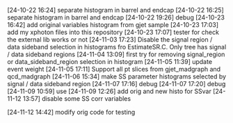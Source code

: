 [24-10-22 16:24] separate histogram in barrel and endcap
[24-10-22 16:25] separate histogram in barrel and endcap
[24-10-22 19:26] debug
[24-10-23 16:42] add original variables histogram from gjet sample
[24-10-23 17:03] add my xphoton files into this repository
[24-10-23 17:07] tester for check the external lib works or not
[24-11-03 17:23] Disable the signal region / data sideband selection in histograms fro EstimateSR.C. Only tree has signal / data sideband regions
[24-11-04 13:09] first try for removing signal_region or data_sideband_region selection in histogram
[24-11-05 11:39] update event weight
[24-11-05 17:11] Support all pt slices from gjet_madgraph and qcd_madgraph
[24-11-06 15:34] make SS parameter histograms selected by signal / data sideband region
[24-11-07 17:16] debug
[24-11-07 17:20] debug
[24-11-09 10:59] use
[24-11-09 12:26] add orig and new histo for SSvar
[24-11-12 13:57] disable some SS corr variables

[24-11-12 14:42] modify orig code for testing
